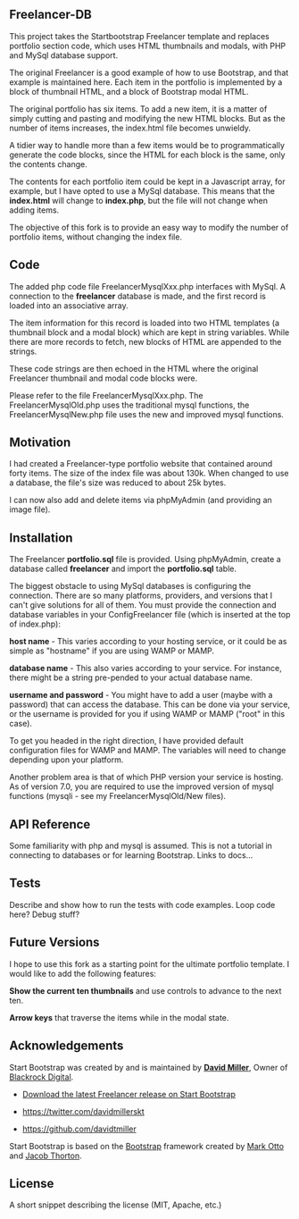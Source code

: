 ## Freelancer-DB

This project takes the Startbootstrap Freelancer template and replaces portfolio section code, which uses HTML thumbnails and modals, with PHP and MySql database support.

The original Freelancer is a good example of how to use Bootstrap, and that example is maintained here. Each item in the portfolio is implemented by a block of thumbnail HTML, and a block of Bootstrap modal HTML.

The original portfolio has six items. To add a new item, it is a matter of simply cutting and pasting and modifying the new HTML blocks. But as the number of items increases, the index.html file becomes unwieldy.

A tidier way to handle more than a few items would be to programmatically generate the code blocks, since the HTML for each block is the same, only the contents change.

The contents for each portfolio item could be kept in a Javascript array, for example, but I have opted to use a MySql database. This means that the **index.html** will change to **index.php**, but the file will not change when adding items.

The objective of this fork is to provide an easy way to modify the number of portfolio items, without changing the index file.

## Code

The added php code file FreelancerMysqlXxx.php interfaces with MySql. A connection to the **freelancer** database is made, and the first record is loaded into an associative array.

The item information for this record is loaded into two HTML templates (a thumbnail block and a modal block) which are kept in string variables. While there are more records to fetch, new blocks of HTML are appended to the strings.

These code strings are then echoed in the HTML <body> where the original Freelancer thumbnail and modal code blocks were.

Please refer to the file FreelancerMysqlXxx.php. The FreelancerMysqlOld.php uses the traditional mysql functions, the FreelancerMysqlNew.php file uses the new and improved mysql functions.

## Motivation

I had created a Freelancer-type portfolio website that contained around forty items. The size of the index file was about 130k. When changed to use a database, the file's size was reduced to about 25k bytes.

I can now also add and delete items via phpMyAdmin (and providing an image file).

## Installation

The Freelancer **portfolio.sql** file is provided. Using phpMyAdmin, create a database called **freelancer** and import the **portfolio.sql** table.

The biggest obstacle to using MySql databases is configuring the connection. There are so many platforms, providers, and versions that I can't give solutions for all of them. You must provide the connection and database variables in your ConfigFreelancer file (which is inserted at the top of index.php):

**host name** - This varies according to your hosting service, or it could be as simple as "hostname" if you are using WAMP or MAMP.

**database name** - This also varies according to your service. For instance, there might be a string pre-pended to your actual database name.

**username and password** - You might have to add a user (maybe with a password) that can access the database. This can be done via your service, or the username is provided for you if using WAMP or MAMP ("root" in this case).

To get you headed in the right direction, I have provided default configuration files for WAMP and MAMP. The variables will need to change depending upon your platform.

Another problem area is that of which PHP version your service is hosting. As of version 7.0, you are required to use the improved version of mysql functions (mysqli - see my FreelancerMysqlOld/New files).

## API Reference

Some familiarity with php and mysql is assumed. This is not a tutorial in connecting to databases or for learning Bootstrap. Links to docs...

## Tests

Describe and show how to run the tests with code examples. Loop code here? Debug stuff?

## Future Versions

I hope to use this fork as a starting point for the ultimate portfolio template. I would like to add the following features:

**Show the current ten thumbnails** and use controls to advance to the next ten.

**Arrow keys** that traverse the items while in the modal state.

## Acknowledgements

Start Bootstrap was created by and is maintained by **[David Miller](http://davidmiller.io/)**, Owner of [Blackrock Digital](http://blackrockdigital.io/).

* [Download the latest Freelancer release on Start Bootstrap](http://startbootstrap.com/template-overviews/freelancer/)

* https://twitter.com/davidmillerskt
* https://github.com/davidtmiller

Start Bootstrap is based on the [Bootstrap](http://getbootstrap.com/) framework created by [Mark Otto](https://twitter.com/mdo) and [Jacob Thorton](https://twitter.com/fat).

## License

A short snippet describing the license (MIT, Apache, etc.)
